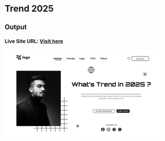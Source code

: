 # Trend 2025


## Output


### Live Site URL: [Visit here ](https://creative-hamster-9c7cf9.netlify.app/)



![output](output.png)
